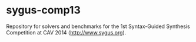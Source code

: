 sygus-comp13
============

Repository for solvers and benchmarks for the 1st Syntax-Guided Synthesis Competition at CAV 2014 (http://www.sygus.org).
